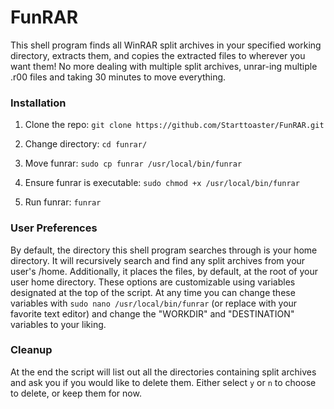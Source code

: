 # FunRAR
This shell program finds all WinRAR split archives in your specified working directory, extracts them, and copies the extracted files to wherever you want them! No more dealing with multiple split archives, unrar-ing multiple .r00 files and taking 30 minutes to move everything.

### Installation

 1. Clone the repo: `git clone https://github.com/Starttoaster/FunRAR.git`

 2. Change directory: `cd funrar/`

 3. Move funrar: `sudo cp funrar /usr/local/bin/funrar`

 4. Ensure funrar is executable: `sudo chmod +x /usr/local/bin/funrar`

 5. Run funrar: `funrar`


### User Preferences

By default, the directory this shell program searches through is your home directory. It will recursively search and find any split archives from your user's /home. 
Additionally, it places the files, by default, at the root of your user home directory. These options are customizable using variables designated at the top of the script. At any time you can change these variables with 
`sudo nano /usr/local/bin/funrar` (or replace with your favorite text editor) and change the "WORKDIR" and "DESTINATION" variables to your liking.

### Cleanup

At the end the script will list out all the directories containing split archives and ask you if you would like to delete them. Either select `y` or `n` to choose to delete, or keep them for now.
